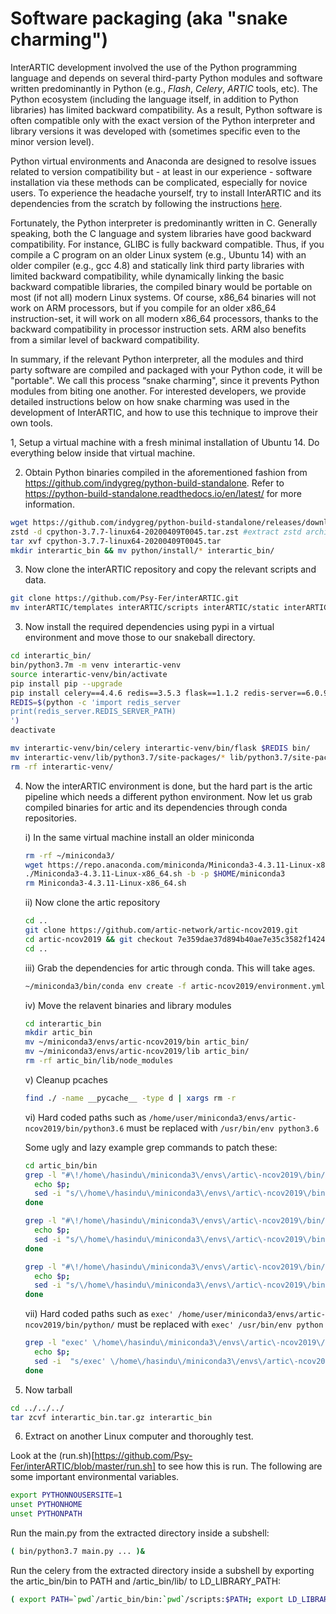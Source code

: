 
# Software packaging (aka "snake charming")

InterARTIC development involved the use of the Python programming language and depends on several third-party Python modules and software written predominantly in Python (e.g., *Flash*, *Celery*, *ARTIC* tools, etc). The Python ecosystem (including the language itself, in addition to Python libraries) has limited backward compatibility. As a result, Python software is often compatible only with the exact version of the Python interpreter and library versions it was developed with (sometimes specific even to the minor version level).

Python virtual environments and Anaconda are designed to resolve issues related to version compatibility but - at least in our experience - software installation via these methods can be complicated, especially for novice users. To experience the headache yourself, try to install InterARTIC and its dependencies from the scratch by following the instructions [here](https://psy-fer.github.io/interARTIC/installation).

Fortunately, the Python interpreter is predominantly written in C. Generally speaking, both the C language and system libraries have good backward compatibility. For instance, GLIBC is fully backward compatible. Thus, if you compile a C program on an older Linux system (e.g., Ubuntu 14) with an older compiler (e.g., gcc 4.8) and statically link third party libraries with limited backward compatibility, while dynamically linking the basic backward compatible libraries, the compiled binary would be portable on most (if not all) modern Linux systems. Of course, x86_64 binaries will not work on ARM processors, but if you compile for an older x86_64 instruction-set, it will work on all modern x86_64 processors, thanks to the backward compatibility in processor instruction sets. ARM also benefits from a similar level of backward compatibility.

In summary, if the relevant Python interpreter, all the modules and third party software are compiled and packaged with your Python code, it will be "portable". We call this process “snake charming", since it prevents Python modules from biting one another. For interested developers, we provide detailed instructions below on how snake charming was used in the development of InterARTIC, and how to use this technique to improve their own tools.

1, Setup a virtual machine with a fresh minimal installation of Ubuntu 14. Do everything below inside that virtual machine.

2. Obtain Python binaries compiled in the aforementioned fashion from https://github.com/indygreg/python-build-standalone. Refer to https://python-build-standalone.readthedocs.io/en/latest/ for more information.

```bash
wget https://github.com/indygreg/python-build-standalone/releases/download/20200408/cpython-3.7.7-linux64-20200409T0045.tar.zst #python 3.7 needed for interARTIC
zstd -d cpython-3.7.7-linux64-20200409T0045.tar.zst #extract zstd archive
tar xvf cpython-3.7.7-linux64-20200409T0045.tar
mkdir interartic_bin && mv python/install/* interartic_bin/
```

3. Now clone the interARTIC repository and copy the relevant scripts and data.

```bash
git clone https://github.com/Psy-Fer/interARTIC.git
mv interARTIC/templates interARTIC/scripts interARTIC/static interARTIC/src interARTIC/primer-schemes interARTIC/run.sh interARTIC/main.py interARTIC/config.init interartic_bin/
```

3. Now install the required dependencies using pypi in a virtual environment and move those to our snakeball directory.

```bash
cd interartic_bin/
bin/python3.7m -m venv interartic-venv
source interartic-venv/bin/activate  
pip install pip --upgrade
pip install celery==4.4.6 redis==3.5.3 flask==1.1.2 redis-server==6.0.9 pandas==1.2.4
REDIS=$(python -c 'import redis_server
print(redis_server.REDIS_SERVER_PATH)
')
deactivate
```

```bash
mv interartic-venv/bin/celery interartic-venv/bin/flask $REDIS bin/
mv interartic-venv/lib/python3.7/site-packages/* lib/python3.7/site-packages/
rm -rf interartic-venv/
```

4. Now the interARTIC environment is done, but the hard part is the artic pipeline which needs a different python environment. Now let us grab compiled binaries for artic and its dependencies through conda repositories.

   i) In the same virtual machine install an older miniconda

    ```bash
    rm -rf ~/miniconda3/
    wget https://repo.anaconda.com/miniconda/Miniconda3-4.3.11-Linux-x86_64.sh
    ./Miniconda3-4.3.11-Linux-x86_64.sh -b -p $HOME/miniconda3
    rm Miniconda3-4.3.11-Linux-x86_64.sh
    ```

    ii) Now clone the artic repository
    ```bash
    cd ..
    git clone https://github.com/artic-network/artic-ncov2019.git
    cd artic-ncov2019 && git checkout 7e359dae37d894b40ae7e35c3582f14244ef4d36
    cd ..
    ```

    iii) Grab the dependencies for artic through conda. This will take ages.
    ```bash
    ~/miniconda3/bin/conda env create -f artic-ncov2019/environment.yml
    ```

    iv) Move the relavent binaries and library modules
    ```bash
    cd interartic_bin
    mkdir artic_bin
    mv ~/miniconda3/envs/artic-ncov2019/bin artic_bin/
    mv ~/miniconda3/envs/artic-ncov2019/lib artic_bin/
    rm -rf artic_bin/lib/node_modules
    ```

    v) Cleanup pcaches
    ```bash
    find ./ -name __pycache__ -type d | xargs rm -r
    ```

    vi) Hard coded paths such as `/home/user/miniconda3/envs/artic-ncov2019/bin/python3.6` must be replaced with `/usr/bin/env python3.6`

    Some ugly and lazy example grep commands to patch these:

    ```bash
    cd artic_bin/bin
    grep -l "#\!/home\/hasindu\/miniconda3\/envs\/artic\-ncov2019\/bin/python3.6" * | while read p; do
      echo $p;
      sed -i "s/\/home\/hasindu\/miniconda3\/envs\/artic\-ncov2019\/bin\/python3.6/\/usr\/bin\/env python3.6/g" $p;  
    done

    grep -l "#\!/home\/hasindu\/miniconda3\/envs\/artic\-ncov2019\/bin/python" * | while read p; do
      echo $p;
      sed -i "s/\/home\/hasindu\/miniconda3\/envs\/artic\-ncov2019\/bin\/python/\/usr\/bin\/env python/g" $p;  
    done

    grep -l "#\!/home\/hasindu\/miniconda3\/envs\/artic\-ncov2019\/bin/perl" * | while read p; do
      echo $p;
      sed -i "s/\/home\/hasindu\/miniconda3\/envs\/artic\-ncov2019\/bin\/perl/\/usr\/bin\/env perl/g" $p;  
    done
    ```

    vii) Hard coded paths such as `exec' /home/user/miniconda3/envs/artic-ncov2019/bin/python/` must be replaced with  `exec' /usr/bin/env python`

    ```bash
    grep -l "exec' \/home\/hasindu\/miniconda3\/envs\/artic\-ncov2019\/bin/python" * | while read p; do
      echo $p;
      sed -i  "s/exec' \/home\/hasindu\/miniconda3\/envs\/artic\-ncov2019\/bin\/python/exec' \/usr\/bin\/env python/g" $p;  
    done
    ```

5) Now tarball

```bash
cd ../../../
tar zcvf interartic_bin.tar.gz interartic_bin
```

6) Extract on another Linux computer and thoroughly test.


Look at the (run.sh)[https://github.com/Psy-Fer/interARTIC/blob/master/run.sh] to see how this is run. The following are some important environmental variables.


```bash
export PYTHONNOUSERSITE=1
unset PYTHONHOME
unset PYTHONPATH
```

Run the main.py from the extracted directory inside a subshell:

```bash
( bin/python3.7 main.py ... )&
```

Run the celery from the extracted directory inside a subshell by exporting the artic_bin/bin to PATH and /artic_bin/lib/ to LD_LIBRARY_PATH:

```bash
( export PATH=`pwd`/artic_bin/bin:`pwd`/scripts:$PATH; export LD_LIBRARY_PATH=`pwd`/artic_bin/lib/:$LD_LIBRARY_PATH; bin/python3.7m bin/celery worker -A main.celery )&
```
